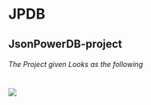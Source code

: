 # JPDB
## JsonPowerDB-project
###### The Project given Looks as the following
# <image src="./images/save.png">